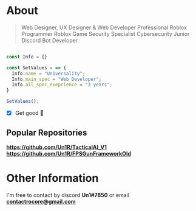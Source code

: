 # About

> Web Designer, UX Designer & Web Developer
> Professional Roblox Programmer
> Roblox Game Security Specialist
> Cybersecurity Junior
> Discord Bot Developer



```js

const Info = {}

const SetValues = => {
  Info.name = "Un1versality";
  Info.main_spec = "Web Developer";
  Info.all_spec_exeprience = "3 years";
}

SetValues();

```
- [x] Get good :tada:

## Popular Repositories
**https://github.com/Un1R/TacticalAI_V1**
**https://github.com/Un1R/FPSGunFrameworkOld**

# Other Information
I'm free to contact by discord **Un1#7850** or email **contactrocore@gmail.com**
